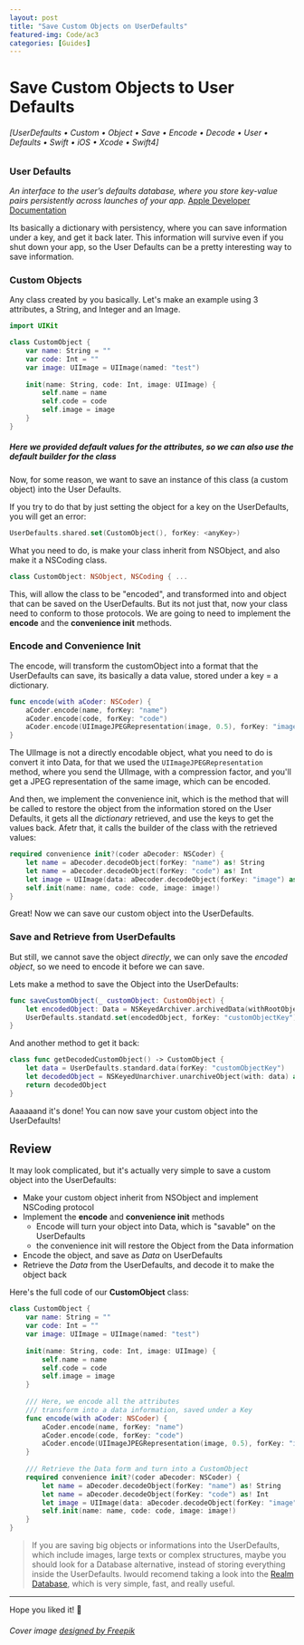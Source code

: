 ```yaml
---
layout: post
title: "Save Custom Objects on UserDefaults"
featured-img: Code/ac3
categories: [Guides]
---
```


# Save Custom Objects to User Defaults

###### [UserDefaults • Custom • Object • Save • Encode • Decode • User • Defaults • Swift • iOS • Xcode • Swift4]

### User Defaults
*An interface to the user’s defaults database, where you store key-value pairs persistently across launches of your app.* [Apple Developer Documentation](https://developer.apple.com/documentation/foundation/userdefaults)

Its basically a dictionary with persistency, where you can save information under a key, and get it back later. This information will survive even if you shut down your app, so the User Defaults can be a pretty interesting way to save information.

### Custom Objects
Any class created by you basically.
Let's make an example using 3 attributes, a String, and Integer and an Image.

```swift
import UIKit

class CustomObject {
	var name: String = ""
	var code: Int = ""
	var image: UIImage = UIImage(named: "test")
	
	init(name: String, code: Int, image: UIImage) {
		self.name = name
		self.code = code
		self.image = image
	}
}
```
##### Here we provided default values for the attributes, so we can also use the default builder for the class

Now, for some reason, we want to save an instance of this class (a custom object) into the User Defaults.

If you try to do that by just setting the object for a key on the UserDefaults, you will get an error:

```swift
UserDefaults.shared.set(CustomObject(), forKey: <anyKey>)
```

What you need to do, is make your class inherit from NSObject, and also make it a NSCoding class.

```swift
class CustomObject: NSObject, NSCoding { ...
```

This, will allow the class to be "encoded", and transformed into and object that can be saved on the UserDefaults. But its not just that, now your class need to conform to those protocols. We are going to need to implement the **encode** and the **convenience init** methods.

### Encode and Convenience Init

The encode, will transform the customObject into a format that the UserDefaults can save, its basically a data value, stored under a key = a dictionary.

```swift
func encode(with aCoder: NSCoder) {
    aCoder.encode(name, forKey: "name")
    aCoder.encode(code, forKey: "code")
    aCoder.encode(UIImageJPEGRepresentation(image, 0.5), forKey: "image")
}
```
The UIImage is not a directly encodable object, what you need to do is convert it into Data, for that we used the ```UIImageJPEGRepresentation``` method, where you send the UIImage, with a compression factor, and you'll get a JPEG representation of the same image, which can be encoded.

And then, we implement the convenience init, which is the method that will be called to restore the object from the information stored on the User Defaults, it gets all the *dictionary* retrieved, and use the keys to get the values back. Afetr that, it calls the builder of the class with the retrieved values:

```swift
required convenience init?(coder aDecoder: NSCoder) {
    let name = aDecoder.decodeObject(forKey: "name") as! String
    let name = aDecoder.decodeObject(forKey: "code") as! Int
    let image = UIImage(data: aDecoder.decodeObject(forKey: "image") as! Data)
    self.init(name: name, code: code, image: image!)
}
```
Great! Now we can save our custom object into the UserDefaults.

### Save and Retrieve from UserDefaults

But still, we cannot save the object *directly*, we can only save the *encoded object*, so we need to encode it before we can save.

Lets make a method to save the Object into the UserDefaults:


```swift
func saveCustomObject(_ customObject: CustomObject) {
    let encodedObject: Data = NSKeyedArchiver.archivedData(withRootObject: customObject)
    UserDefaults.standatd.set(encodedObject, forKey: "customObjectKey")
}
```

And another method to get it back:

```swift
class func getDecodedCustomObject() -> CustomObject {
	let data = UserDefaults.standard.data(forKey: "customObjectKey")
    let decodedObject = NSKeyedUnarchiver.unarchiveObject(with: data) as! CustomObject
    return decodedObject
}
```

Aaaaaand it's done! You can now save your custom object into the UserDefaults!

## Review

It may look complicated, but it's actually very simple to save a custom object into the UserDefaults:

- Make your custom object inherit from NSObject and implement NSCoding protocol
- Implement the **encode** and **convenience init** methods
     - Encode will turn your object into Data, which is "savable" on the UserDefaults
     - the convenience init will restore the Object from the Data information 
- Encode the object, and save as *Data* on UserDefaults
- Retrieve the *Data* from the UserDefaults, and decode it to make the object back

Here's the full code of our **CustomObject** class:

```swift
class CustomObject {
	var name: String = ""
	var code: Int = ""
	var image: UIImage = UIImage(named: "test")
	
	init(name: String, code: Int, image: UIImage) {
		self.name = name
		self.code = code
		self.image = image
	}
	
	/// Here, we encode all the attributes
	/// transform into a data information, saved under a Key
	func encode(with aCoder: NSCoder) {
	    aCoder.encode(name, forKey: "name")
	    aCoder.encode(code, forKey: "code")
	    aCoder.encode(UIImageJPEGRepresentation(image, 0.5), forKey: "image")
	}
	
	/// Retrieve the Data form and turn into a CustomObject
	required convenience init?(coder aDecoder: NSCoder) {
	    let name = aDecoder.decodeObject(forKey: "name") as! String
	    let name = aDecoder.decodeObject(forKey: "code") as! Int
	    let image = UIImage(data: aDecoder.decodeObject(forKey: "image") as! Data)
	    self.init(name: name, code: code, image: image!)
	}
}
```


> If you are saving big objects or informations into the UserDefaults, which include images, large texts or complex structures, maybe you should look for a Database alternative, instead of storing everything inside the UserDefaults. Iwould recomend taking a look into the [Realm Database](https://realm.io), which is very simple, fast, and really useful.

---
Hope you liked it! 🤖
###### Cover image <a href='https://www.freepik.com/free-vector/memphis-pattern_1177561.htm'>designed by Freepik</a>